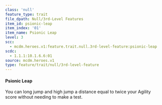 ```yaml
---
class: 'null'
feature_type: trait
file_dpath: Null/3rd-Level Features
item_id: psionic-leap
item_index: '01'
item_name: Psionic Leap
level: 3
scc:
  - mcdm.heroes.v1:feature.trait.null.3rd-level-feature:psionic-leap
scdc:
  - 1.1.1:10.1.6.6:01
source: mcdm.heroes.v1
type: feature/trait/null/3rd-level-feature
---
```


#### Psionic Leap

You can long jump and high jump a distance equal to twice your Agility score without needing to make a test.
